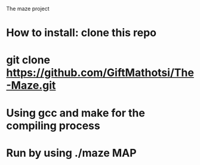 The maze project

# How to install: clone this repo
# git clone https://github.com/GiftMathotsi/The-Maze.git

# Using gcc and make for the compiling process

# Run by using ./maze MAP
